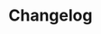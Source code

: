 # Changelog

<!-- Document the breaking changes when updating the component as major version.
As well as the necessary changes to upgrade the component (migration guide type).
-->
